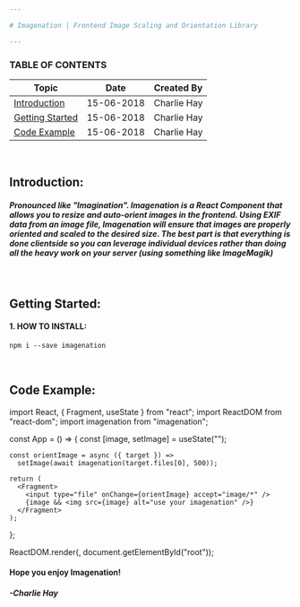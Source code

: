 ```yaml
---

# Imagenation | Frontend Image Scaling and Orientation Library

---
```


### TABLE OF CONTENTS

| Topic                       | Date       | Created By  |
| --------------------------- | ---------- | ----------- |
| [Introduction](#Topic01)    | 15-06-2018 | Charlie Hay |
| [Getting Started](#Topic02) | 15-06-2018 | Charlie Hay |
| [Code Example](#Topic03)    | 15-06-2018 | Charlie Hay |

<br><a name="Topic01"></a>

## Introduction:

##### Pronounced like "Imagination". Imagenation is a React Component that allows you to resize and auto-orient images in the frontend. Using EXIF data from an image file, Imagenation will ensure that images are properly oriented and scaled to the desired size. The best part is that everything is done clientside so you can leverage individual devices rather than doing all the heavy work on your server (using something like ImageMagik)

<br><a name="Topic02"></a>

## Getting Started:

#### 1. HOW TO INSTALL:

    npm i --save imagenation

<br><a name="Topic03"></a>

## Code Example:

  import React, { Fragment, useState } from "react";
  import ReactDOM from "react-dom";
  import imagenation from "imagenation";

  const App = () => {
    const [image, setImage] = useState("");

    const orientImage = async ({ target }) =>
      setImage(await imagenation(target.files[0], 500));

    return (
      <Fragment>
        <input type="file" onChange={orientImage} accept="image/*" />
        {image && <img src={image} alt="use your imagenation" />}
      </Fragment>
    );
  };

  ReactDOM.render(<App />, document.getElementById("root"));

#### Hope you enjoy Imagenation!

##### -Charlie Hay
